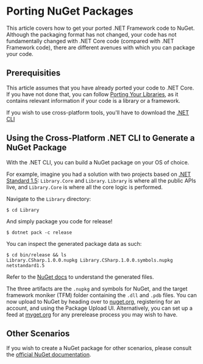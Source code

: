 # Porting NuGet Packages

This article covers how to get your ported .NET Framework code to NuGet.  Although the packaging format has not changed, your code has not fundamentally changed with .NET Core code (compared with .NET Framework code), there are different avenues with which you can package your code.

## Prerequisities

This article assumes that you have already ported your code to .NET Core.  If you have not done that, you can follow [Porting Your Libraries](libraries.md), as it contains relevant information if your code is a library or a framework.

If you wish to use cross-platform tools, you'll have to download the [.NET CLI](http://aka.ms/dotnetcoregs)

## Using the Cross-Platform .NET CLI to Generate a NuGet Package

With the .NET CLI, you can build a NuGet package on your OS of choice.

For example, imagine you had a solution with two projects based on [.NET Standard 1.5](https://github.com/dotnet/corefx/blob/master/Documentation/architecture/net-platform-standard.md#mapping-the-net-platform-standard-to-platforms): `Library.Core` and `Library`.  `Library` is where all the public APIs live, and `Library.Core` is where all the core logic is performed.

Navigate to the `Library` directory:

```$ cd Library```

And simply package you code for release!

```$ dotnet pack -c release```

You can inspect the generated package data as such:

```
$ cd bin/release && ls
Library.CSharp.1.0.0.nupkg Library.CSharp.1.0.0.symbols.nupkg netstandard1.5
```

Refer to the [NuGet docs](https://docs.nuget.org) to understand the generated files.

The three artifacts are the `.nupkg` and symbols for NuGet, and the target framework moniker (TFM) folder containing the `.dll` and `.pdb` files.  You can now upload to NuGet by heading over to [nuget.org](nuget.org), registering for an account, and using the Package Upload UI.  Alternatively, you can set up a feed at [myget.org](myget.org) for any prerelease process you may wish to have.

## Other Scenarios

If you wish to create a NuGet package for other scenarios, please consult the [official NuGet documentation](https://docs.nuget.org/create).